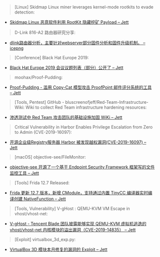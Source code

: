 > [Linux] Skidmap Linux miner leverages kernel-mode rootkits to evade detection:


* [Skidmap Linux 恶意软件利用 RootKit 隐藏挖矿 Payload – Jett](https://securityaffairs.co/wordpress/91441/malware/skidmap-linux-miner.html)



> D-Link 816-A2 路由器研究分享:


* [dlink路由器分析，主要针对webserver部分固件分析和固件升级机制。 – icepng](https://galaxylab.com.cn/d-link-816-a2-%e8%b7%af%e7%94%b1%e5%99%a8%e7%a0%94%e7%a9%b6%e5%88%86%e4%ba%ab/)



> [Conference] Black Hat Europe 2019:


* [Black Hat Europe 2019 会议议题列表（部分）公开了 – Jett](http://ow.ly/cRPK30pyRHC)



> moohax/Proof-Pudding:


* [Proof-Pudding - 滥用 Copy-Cat 模型攻击 ProofPoint 邮件评分系统的工具 – Jett](https://github.com/moohax/Proof-Pudding)



> [Tools, Pentest] GitHub - bluscreenofjeff/Red-Team-Infrastructure-Wiki: Wiki to collect Red Team infrastructure hardening resources:


* [渗透测试中 Red Team 攻击团队的基础设施加固 WiKi – Jett](https://github.com/bluscreenofjeff/Red-Team-Infrastructure-Wiki)



> Critical Vulnerability in Harbor Enables Privilege Escalation from Zero to Admin (CVE-2019-16097):


* [开源企业级Registry服务器 Harbor 被发现越权漏洞(CVE-2019-16097) – Jett](https://bit.ly/2LAFEfS)



> [macOS] objective-see/FileMonitor:


* [objective-see 开源了一个基于 Endpoint Security Framework 框架写的文件监控工具 – Jett](https://github.com/objective-see/FileMonitor)



> [Tools] Frida 12.7 Released:


* [Frida 更新 12.7 版本，新增 CModule，支持通过内置 TinyCC 编译器实时编译创建 NativeFunction – Jett](https://frida.re/news/2019/09/18/frida-12-7-released/)



> [Tools, Vulnerability] V-gHost : QEMU-KVM VM Escape in vhost/vhost-net:


* [V-gHost - Tencent Blade 团队披露能够实现 QEMU-KVM 虚拟机逃逸的 vhost/vhost-net 内核模块的溢出漏洞（CVE-2019-14835） – Jett](https://blade.tencent.com/en/advisories/v-ghost/)



> [Exploit] virtualbox_3d_exp.py:


* [VirtualBox 3D 模块本月修复的漏洞的 Exploit – Jett](https://gist.github.com/peternguyen93/73a9558386935696086823b66a17d026)